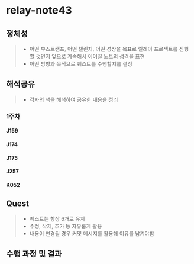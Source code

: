 # relay-note43

## 정체성
> - 어떤 부스트캠프, 어떤 챌린지, 어떤 성장을 목표로 릴레이 프로젝트를 진행할 것인지 앞으로 계속해서 이어질 노트의 성격을 표현
> - 어떤 방향과 목적으로 퀘스트를 수행할지를 결정

## 해석공유
> - 각자의 책을 해석하여 공유한 내용을 정리

### 1주차

#### J159

#### J174

#### J175

#### J257

#### K052

## Quest
> - 퀘스트는 항상 6개로 유지
> - 수정, 삭제, 추가 등 자유롭게 활용
> - 내용이 변경될 경우 커밋 메시지를 활용해 이유를 남겨야함

## 수행 과정 및 결과

